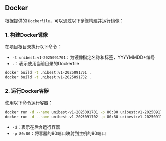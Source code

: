## Docker

根据提供的 `Dockerfile`，可以通过以下步骤构建并运行镜像：

### 1. 构建Docker镜像

在项目根目录执行以下命令：

- `-t unibest:v1-2025091701`：为镜像指定名称和标签，YYYYMMDD+编号
- `.`：表示使用当前目录的Dockerfile

```bash
docker build -t unibest:v1-2025091701 .
docker build -t unibest:v1-2025091702 .
```
### 2. 运行Docker容器
使用以下命令运行容器：

```bash
docker run -d --name unibest-v1-2025091701 -p 80:80 unibest:v1-2025091701
docker run -d --name unibest-v1-2025091702 -p 80:80 unibest:v1-2025091702
```

- `-d`：表示在后台运行容器
- `-p 80:80`：将容器的80端口映射到主机的80端口


